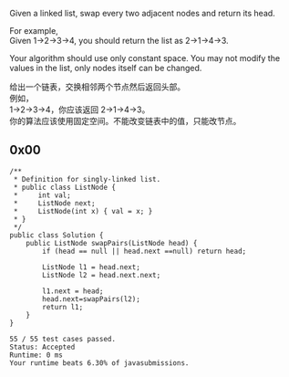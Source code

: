 Given a linked list, swap every two adjacent nodes and return its head.

For example,  
Given 1->2->3->4, you should return the list as 2->1->4->3.

Your algorithm should use only constant space. You may not modify the values in the list, only nodes itself can be changed.

给出一个链表，交换相邻两个节点然后返回头部。  
例如，  
1->2->3->4，你应该返回 2->1->4->3。  
你的算法应该使用固定空间。不能改变链表中的值，只能改节点。


## 0x00

```
/**
 * Definition for singly-linked list.
 * public class ListNode {
 *     int val;
 *     ListNode next;
 *     ListNode(int x) { val = x; }
 * }
 */
public class Solution {
    public ListNode swapPairs(ListNode head) {
        if (head == null || head.next ==null) return head;

        ListNode l1 = head.next;
        ListNode l2 = head.next.next;

        l1.next = head;
        head.next=swapPairs(l2);
        return l1;
    }
}

55 / 55 test cases passed.
Status: Accepted
Runtime: 0 ms
Your runtime beats 6.30% of javasubmissions.
```

